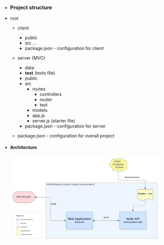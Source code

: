 - ### Project structure

- root
    - client 
        - public
        - src ...  
        - package.json - configuration for client

    - server (MVC)
        - data
        - __test__ (tests file)
        - public
        - src
            - routes
                - controllers
                - router
                - test
            - models 
            - app.js
            - server.js (starter file)
        - package.json - configuration for server

    - package.json - configuration for overall project


- #### Architecture
    <img src="./Architecture.svg"/>

